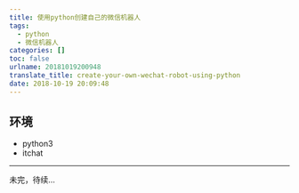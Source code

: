```yaml
---
title: 使用python创建自己的微信机器人
tags:
  - python
  - 微信机器人
categories: []
toc: false
urlname: 20181019200948
translate_title: create-your-own-wechat-robot-using-python
date: 2018-10-19 20:09:48
---
```


## 环境 
- python3
- itchat


---
未完，待续...
